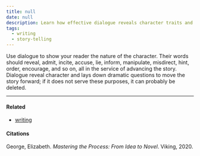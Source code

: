```yaml
---
title: null
date: null
description: Learn how effective dialogue reveals character traits and drives your story by showing emotions, intentions, and conflicts that engage readers and advance the plot.
tags:
  - writing
  - story-telling
---
```


Use dialogue to show your reader the nature of the character. Their words should reveal, admit, incite, accuse, lie, inform, manipulate, misdirect, hint, order, encourage, and so on, all in the service of advancing the story. Dialogue reveal character and lays down dramatic questions to move the story forward; if it does not serve these purposes, it can probably be deleted.

---

#### Related

- [writing]()

#### Citations

George, Elizabeth. _Mastering the Process: From Idea to Novel_. Viking, 2020.

